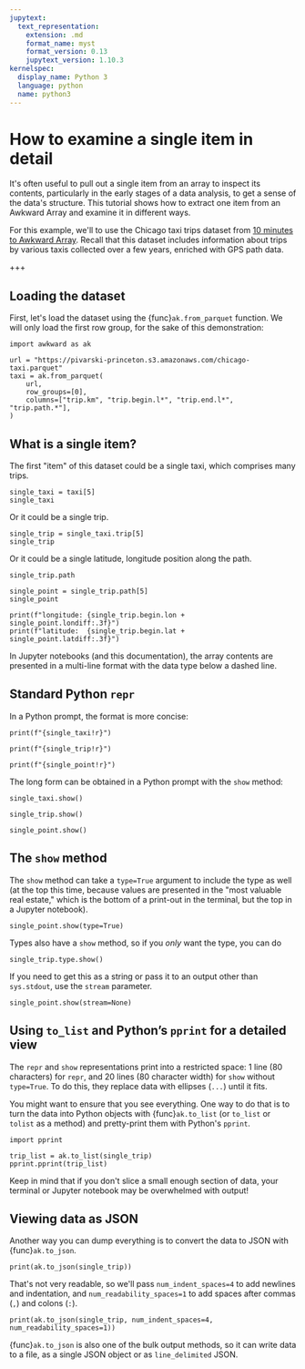 ```yaml
---
jupytext:
  text_representation:
    extension: .md
    format_name: myst
    format_version: 0.13
    jupytext_version: 1.10.3
kernelspec:
  display_name: Python 3
  language: python
  name: python3
---
```


How to examine a single item in detail
======================================

It's often useful to pull out a single item from an array to inspect its contents, particularly in the early stages of a data analysis, to get a sense of the data's structure. This tutorial shows how to extract one item from an Awkward Array and examine it in different ways.

For this example, we'll to use the Chicago taxi trips dataset from [10 minutes to Awkward Array](https://awkward-array.org/doc/main/getting-started/10-minutes-to-awkward-array.html). Recall that this dataset includes information about trips by various taxis collected over a few years, enriched with GPS path data.

+++

## Loading the dataset

First, let's load the dataset using the {func}`ak.from_parquet` function. We will only load the first row group, for the sake of this demonstration:

```{code-cell} ipython3
import awkward as ak

url = "https://pivarski-princeton.s3.amazonaws.com/chicago-taxi.parquet"
taxi = ak.from_parquet(
    url,
    row_groups=[0],
    columns=["trip.km", "trip.begin.l*", "trip.end.l*", "trip.path.*"],
)
```

## What is a single item?

The first "item" of this dataset could be a single taxi, which comprises many trips.

```{code-cell} ipython3
single_taxi = taxi[5]
single_taxi
```

Or it could be a single trip.

```{code-cell} ipython3
single_trip = single_taxi.trip[5]
single_trip
```

Or it could be a single latitude, longitude position along the path.

```{code-cell} ipython3
single_trip.path
```

```{code-cell} ipython3
single_point = single_trip.path[5]
single_point
```

```{code-cell} ipython3
print(f"longitude: {single_trip.begin.lon + single_point.londiff:.3f}")
print(f"latitude:  {single_trip.begin.lat + single_point.latdiff:.3f}")
```

In Jupyter notebooks (and this documentation), the array contents are presented in a multi-line format with the data type below a dashed line.

## Standard Python `repr`

In a Python prompt, the format is more concise:

```{code-cell} ipython3
print(f"{single_taxi!r}")
```

```{code-cell} ipython3
print(f"{single_trip!r}")
```

```{code-cell} ipython3
print(f"{single_point!r}")
```

The long form can be obtained in a Python prompt with the `show` method:

```{code-cell} ipython3
single_taxi.show()
```

```{code-cell} ipython3
single_trip.show()
```

```{code-cell} ipython3
single_point.show()
```

## The `show` method

The `show` method can take a `type=True` argument to include the type as well (at the top this time, because values are presented in the "most valuable real estate," which is the bottom of a print-out in the terminal, but the top in a Jupyter notebook).

```{code-cell} ipython3
single_point.show(type=True)
```

Types also have a `show` method, so if you _only_ want the type, you can do

```{code-cell} ipython3
single_trip.type.show()
```

If you need to get this as a string or pass it to an output other than `sys.stdout`, use the `stream` parameter.

```{code-cell} ipython3
single_point.show(stream=None)
```

## Using `to_list` and Python’s `pprint` for a detailed view

The `repr` and `show` representations print into a restricted space: 1 line (80 characters) for `repr`, and 20 lines (80 character width) for `show` without `type=True`. To do this, they replace data with ellipses (`...`) until it fits.

You might want to ensure that you see everything. One way to do that is to turn the data into Python objects with {func}`ak.to_list` (or `to_list` or `tolist` as a method) and pretty-print them with Python's `pprint`.

```{code-cell} ipython3
import pprint

trip_list = ak.to_list(single_trip)
pprint.pprint(trip_list)
```

Keep in mind that if you don't slice a small enough section of data, your terminal or Jupyter notebook may be overwhelmed with output!

## Viewing data as JSON

Another way you can dump everything is to convert the data to JSON with {func}`ak.to_json`.

```{code-cell} ipython3
print(ak.to_json(single_trip))
```

That's not very readable, so we'll pass `num_indent_spaces=4` to add newlines and indentation, and `num_readability_spaces=1` to add spaces after commas (`,`) and colons (`:`).

```{code-cell} ipython3
print(ak.to_json(single_trip, num_indent_spaces=4, num_readability_spaces=1))
```

{func}`ak.to_json` is also one of the bulk output methods, so it can write data to a file, as a single JSON object or as `line_delimited` JSON.
